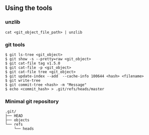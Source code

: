 
## Using the tools
### unzlib
```
cat <git_object_file_path> | unzlib
```
### git tools
```
$ git ls-tree <git_object>
$ git show -s --pretty=raw <git_object>
$ git cat-file tag v1.5.0
$ git cat-file -p <git_object>
$ git cat-file tree <git_object>
$ git update-index --add  --cache-info 100644 <hash> <filename>
$ git write-tree
$ git commit-tree <hash> -m "Message"
$ echo <commit_hash> > .git/refs/heads/master

```

### Minimal git repository
```
.git/
├── HEAD
├── objects
└── refs
    └── heads
```

